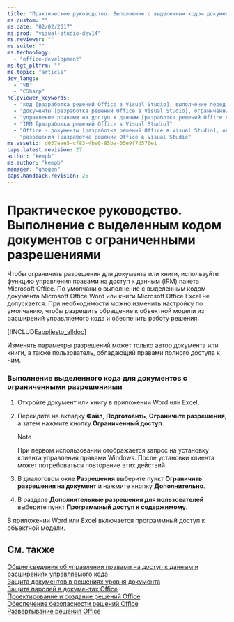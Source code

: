 ```yaml
---
title: "Практическое руководство. Выполнение с выделенным кодом документов с ограниченными разрешениями"
ms.custom: ""
ms.date: "02/02/2017"
ms.prod: "visual-studio-dev14"
ms.reviewer: ""
ms.suite: ""
ms.technology: 
  - "office-development"
ms.tgt_pltfrm: ""
ms.topic: "article"
dev_langs: 
  - "VB"
  - "CSharp"
helpviewer_keywords: 
  - "код [разработка решений Office в Visual Studio], выполнение перед документами с ограниченным доступом"
  - "документы [разработка решений Office в Visual Studio], ограниченные разрешения"
  - "управление правами на доступ к данным [разработка решений Office в Visual Studio]"
  - "IRM [разработка решений Office в Visual Studio]"
  - "Office - документы [разработка решений Office в Visual Studio], ограниченные разрешения"
  - "разрешения [разработка решений Office в Visual Studio"
ms.assetid: d037eae5-cf83-4be0-85ba-05e9f7d570e1
caps.latest.revision: 27
author: "kempb"
ms.author: "kempb"
manager: "ghogen"
caps.handback.revision: 26
---
```

# Практическое руководство. Выполнение с выделенным кодом документов с ограниченными разрешениями
  Чтобы ограничить разрешения для документа или книги, используйте функцию управления правами на доступ к данным \(IRM\) пакета Microsoft Office.  По умолчанию выполнение с выделенным кодом документа Microsoft Office Word или книги Microsoft Office Excel не допускается.  При необходимости можно изменить настройку по умолчанию, чтобы разрешить обращение к объектной модели из расширений управляемого кода и обеспечить работу решения.  
  
 [!INCLUDE[appliesto_alldoc](../vsto/includes/appliesto-alldoc-md.md)]  
  
 Изменять параметры разрешений может только автор документа или книги, а также пользователь, обладающий правами полного доступа к ним.  
  
### Выполнение выделенного кода для документов с ограниченными разрешениями  
  
1.  Откройте документ или книгу в приложении Word или Excel.  
  
2.  Перейдите на вкладку **Файл**, **Подготовить**, **Ограничьте разрешения**, а затем нажмите кнопку **Ограниченный доступ**.  
  
    > [!NOTE]  
    >  При первом использовании отображается запрос на установку клиента управления правами Windows.  После установки клиента может потребоваться повторение этих действий.  
  
3.  В диалоговом окне **Разрешения** выберите пункт **Ограничить разрешения на документ** и нажмите кнопку **Дополнительно**.  
  
4.  В разделе **Дополнительные разрешения для пользователей** выберите пункт **Программный доступ к содержимому**.  
  
 В приложении Word или Excel включается программный доступ к объектной модели.  
  
## См. также  
 [Общие сведения об управлении правами на доступ к данным и расширениях управляемого кода](../vsto/information-rights-management-and-managed-code-extensions-overview.md)   
 [Защита документов в решениях уровня документа](../vsto/document-protection-in-document-level-solutions.md)   
 [Защита паролей в документах Office](../vsto/password-protection-on-office-documents.md)   
 [Проектирование и создание решений Office](../vsto/designing-and-creating-office-solutions.md)   
 [Обеспечение безопасности решений Office](../vsto/securing-office-solutions.md)   
 [Развертывание решения Office](../vsto/deploying-an-office-solution.md)  
  
  